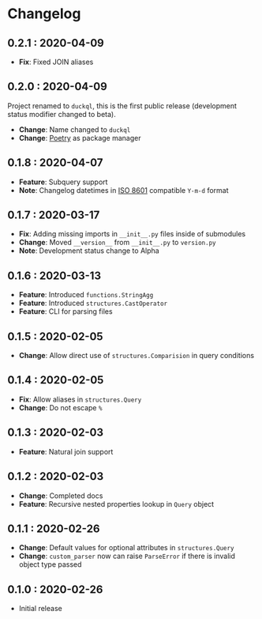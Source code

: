 # Changelog

## 0.2.1 : 2020-04-09

- **Fix**: Fixed JOIN aliases

## 0.2.0 : 2020-04-09

Project renamed to `duckql`, this is the first public release (development status modifier changed to beta).

- **Change**: Name changed to `duckql`
- **Change**: [Poetry](https://python-poetry.org/) as package manager

## 0.1.8 : 2020-04-07

- **Feature**: Subquery support
- **Note**: Changelog datetimes in [ISO 8601](https://en.wikipedia.org/wiki/ISO_8601) compatible `Y-m-d` format

## 0.1.7 : 2020-03-17

- **Fix**: Adding missing imports in `__init__.py` files inside of submodules
- **Change**: Moved `__version__` from `__init__.py` to `version.py`
- **Note**: Development status change to Alpha

## 0.1.6 : 2020-03-13

- **Feature**: Introduced `functions.StringAgg`
- **Feature**: Introduced `structures.CastOperator`
- **Feature**: CLI for parsing files

## 0.1.5 : 2020-02-05

- **Change**: Allow direct use of `structures.Comparision` in query conditions

## 0.1.4 : 2020-02-05

- **Fix**: Allow aliases in `structures.Query`
- **Change**: Do not escape `%`

## 0.1.3 : 2020-02-03

- **Feature**: Natural join support

## 0.1.2 : 2020-02-03

- **Change**: Completed docs
- **Feature**: Recursive nested properties lookup in `Query` object

## 0.1.1 : 2020-02-26

- **Change**: Default values for optional attributes in `structures.Query`
- **Change**: `custom_parser` now can raise `ParseError` if there is invalid object type passed

## 0.1.0 : 2020-02-26

- Initial release
